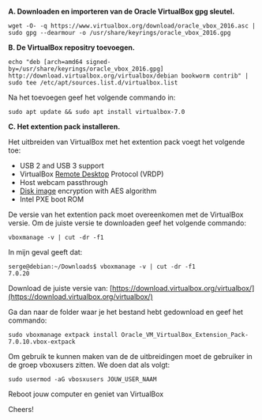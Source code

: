 **A. Downloaden en importeren van de Oracle VirtualBox gpg sleutel.**
   
```
wget -O- -q https://www.virtualbox.org/download/oracle_vbox_2016.asc | sudo gpg --dearmour -o /usr/share/keyrings/oracle_vbox_2016.gpg
```

**B. De VirtualBox repositry toevoegen.**

```
echo "deb [arch=amd64 signed-by=/usr/share/keyrings/oracle_vbox_2016.gpg] http://download.virtualbox.org/virtualbox/debian bookworm contrib" | sudo tee /etc/apt/sources.list.d/virtualbox.list
```
Na het toevoegen geef het volgende commando in:

```
sudo apt update && sudo apt install virtualbox-7.0
```
   
**C. Het extention pack installeren.**

Het uitbreiden van VirtualBox met het extention pack voegt het volgende toe:

* USB 2 and USB 3 support
* VirtualBox [Remote Desktop](https://linuxiac.com/remote-desktop-with-linux/) Protocol (VRDP)
* Host webcam passthrough
* [Disk image](https://linuxiac.com/best-free-hard-disk-imaging-software/) encryption with AES algorithm
* Intel PXE boot ROM

De versie van het extention pack moet overeenkomen met de VirtualBox versie. Om de juiste versie te downloaden geef het volgende commando:

```
vboxmanage -v | cut -dr -f1
```
  In mijn geval geeft dat:

```
serge@debian:~/Downloads$ vboxmanage -v | cut -dr -f1
7.0.20
 ```

Download de juiste versie van: [https://download.virtualbox.org/virtualbox/](https://download.virtualbox.org/virtualbox/)

Ga dan naar de folder waar je het bestand hebt gedownload en geef het commando:

```
sudo vboxmanage extpack install Oracle_VM_VirtualBox_Extension_Pack-7.0.10.vbox-extpack
```
Om gebruik te kunnen maken van de de uitbreidingen moet de gebruiker in de groep vboxusers zitten. We doen dat als volgt:

  ```
  sudo usermod -aG vbosxusers JOUW_USER_NAAM
  ```

Reboot jouw computer en geniet van VirtualBox



Cheers!


